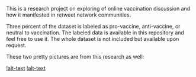 This is a research project on exploring  of online vaccination discussion and how it manifested in retweet network communities.

Three percent of the dataset is labeled as pro-vaccine, anti-vaccine, or neutral to vaccination. The labeled data is available in this repository and feel free to use it. The whole dataset is not included but available upon request.

These two pretty pictures are from this research as well:

[!alt-text](https://github.com/XiaoyiYuan/vaccination_online_discussion/blob/master/modularity.png)
[!alt-text](https://github.com/XiaoyiYuan/vaccination_online_discussion/blob/master/stance.png)